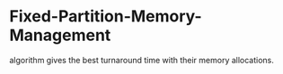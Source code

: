 # Fixed-Partition-Memory-Management
algorithm gives the best turnaround time with their memory allocations.
